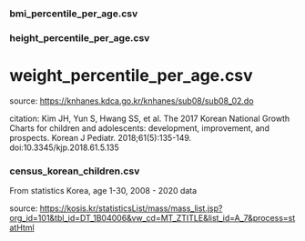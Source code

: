 
### bmi_percentile_per_age.csv

### height_percentile_per_age.csv

# weight_percentile_per_age.csv
source: https://knhanes.kdca.go.kr/knhanes/sub08/sub08_02.do

citation: Kim JH, Yun S, Hwang SS, et al. The 2017 Korean National Growth Charts for children and adolescents: development, improvement, and prospects. Korean J Pediatr. 2018;61(5):135-149. doi:10.3345/kjp.2018.61.5.135

### census_korean_children.csv
From statistics Korea, age 1-30, 2008 - 2020 data

source: https://kosis.kr/statisticsList/mass/mass_list.jsp?org_id=101&tbl_id=DT_1B04006&vw_cd=MT_ZTITLE&list_id=A_7&process=statHtml
